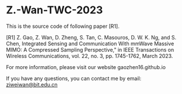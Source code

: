 # Z.-Wan-TWC-2023

This is the source code of following paper [R1].

[R1] Z. Gao, Z. Wan, D. Zheng, S. Tan, C. Masouros, D. W. K. Ng, and S. Chen, Integrated Sensing and Communication With mmWave Massive MIMO: A Compressed Sampling Perspective," in IEEE Transactions on Wireless Communications, vol. 22, no. 3, pp. 1745-1762, March 2023.

For more information, please visit our website gaozhen16.github.io

If you have any questions, you can contact me by email: ziweiwan@bit.edu.cn
